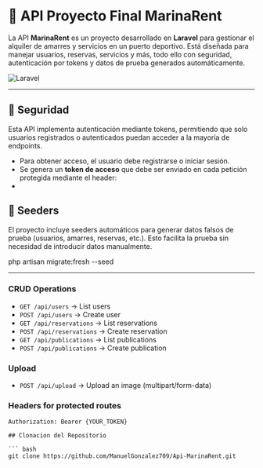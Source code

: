 # 🚀 API Proyecto Final MarinaRent

La API **MarinaRent** es un proyecto desarrollado en **Laravel** para gestionar el alquiler de amarres y servicios en un puerto deportivo. Está diseñada para manejar usuarios, reservas, servicios y más, todo ello con seguridad, autenticación por tokens y datos de prueba generados automáticamente.

![Laravel](https://img.shields.io/badge/Laravel-v8.x-brightgreen)

---

## 🔐 Seguridad

Esta API implementa autenticación mediante tokens, permitiendo que solo usuarios registrados o autenticados puedan acceder a la mayoría de endpoints.

- Para obtener acceso, el usuario debe registrarse o iniciar sesión.
- Se genera un **token de acceso** que debe ser enviado en cada petición protegida mediante el header:
- 
## 🧪 Seeders
El proyecto incluye seeders automáticos para generar datos falsos de prueba (usuarios, amarres, reservas, etc.). Esto facilita la prueba sin necesidad de introducir datos manualmente.

php artisan migrate:fresh --seed

---

### CRUD Operations
- `GET /api/users` → List users
- `POST /api/users` → Create user
- `GET /api/reservations` → List reservations
- `POST /api/reservations` → Create reservation
- `GET /api/publications` → List publications
- `POST /api/publications` → Create publication

### Upload
- `POST /api/upload` → Upload an image (multipart/form-data)

### Headers for protected routes
```http
Authorization: Bearer {YOUR_TOKEN}

## Clonacion del Repositorio

``` bash
git clone https://github.com/ManuelGonzalez709/Api-MarinaRent.git


